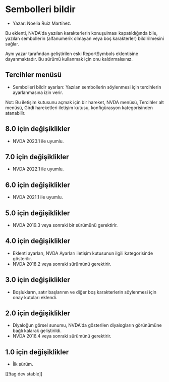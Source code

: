 # Sembolleri bildir #

*	Yazar: Noelia Ruiz Martínez.

Bu eklenti, NVDA'da yazılan karakterlerin konuşulması kapatıldığında bile,
yazılan sembollerin (alfanumerik olmayan veya boş karakterler)
bildirilmesini sağlar.

Aynı yazar tarafından geliştirilen eski ReportSymbols eklentisine
dayanmaktadır. Bu sürümü kullanmak için onu kaldırmalısınız.

## Tercihler menüsü ##
*	Sembolleri bildir ayarları: Yazılan sembollerin söylenmesi için
  tercihlerin ayarlanmasına izin verir.

Not: Bu iletişim kutusunu açmak için bir hareket, NVDA menüsü, Tercihler alt
menüsü, Girdi hareketleri iletişim kutusu, konfigürasyon kategorisinden
atanabilir.

## 8.0 için değişiklikler
* NVDA 2023.1 ile uyumlu.

## 7.0 için değişiklikler
* NVDA 2022.1 ile uyumlu.

## 6.0 için değişiklikler
* NVDA 2021.1 ile uyumlu.

## 5.0 için değişiklikler ##
*	NVDA 2019.3 veya sonraki bir sürümünü gerektirir.

## 4.0 için değişiklikler ##
* Eklenti ayarları, NVDA Ayarları iletişim kutusunun ilgili kategorisinde
  gösterilir.
* NVDA 2018.2 veya sonraki sürümünü gerektirir.

## 3.0 için değişiklikler ##
* Boşlukların, satır başlarının ve diğer boş karakterlerin söylenmesi için
  onay kutuları eklendi.

## 2.0 için değişiklikler ##
*	Diyaloğun görsel sunumu, NVDA'da gösterilen diyalogların görünümüne bağlı
  kalarak geliştirildi.
*	NVDA 2016.4 veya sonraki sürümünü gerektirir.

## 1.0 için değişiklikler ##
*	İlk sürüm.

[[!tag dev stable]]

